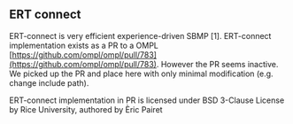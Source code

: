 ## ERT connect
ERT-connect is very efficient experience-driven SBMP [1].
ERT-connect implementation exists as a PR to a OMPL [https://github.com/ompl/ompl/pull/783](https://github.com/ompl/ompl/pull/783). However the PR seems inactive. 
We picked up the PR and place here with only minimal modification (e.g. change include path).

ERT-connect implementation in PR is licensed under BSD 3-Clause License by Rice University, authored by Èric Pairet
